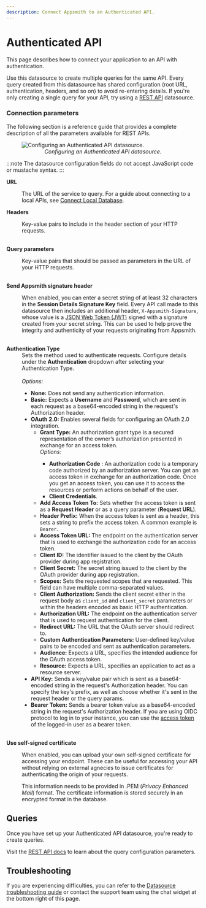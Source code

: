 ```yaml
---
description: Connect Appsmith to an Authenticated API.
---
```


# Authenticated API

This page describes how to connect your application to an API with authentication.

Use this datasource to create multiple queries for the same API. Every query created from this datasource has shared configuration (root URL, authentication, headers, and so on) to avoid re-entering details. If you're only creating a single query for your API, try using a [REST API](/connect-data/reference/rest-api) datasource.

### Connection parameters

The following section is a reference guide that provides a complete description of all the parameters available for REST APIs.

<figure>
   <img src="/img/restapi-datasource-config.png" style= {{width:"100%", height:"auto"}} alt="Configuring an Authenticated API datasource."/>
   <figcaption align = "center"><i>Configuring an Authenticated API datasource.</i></figcaption>
</figure>

:::note
The datasource configuration fields do not accept JavaScript code or mustache syntax.
:::

<dl>
  <dt><b>URL</b></dt>
  <dd>

The URL of the service to query. For a guide about connecting to a local APIs, see [Connect Local Database](/connect-data/how-to-guides/how-to-work-with-local-apis-on-appsmith).

  </dd>

  <dt><b>Headers</b></dt>
  <dd>
  
Key-value pairs to include in the header section of your HTTP requests.

  </dd><br/>

  <dt><b>Query parameters</b></dt>
  <dd>
  
Key-value pairs that should be passed as parameters in the URL of your HTTP requests.

  </dd><br/>

  <dt><b>Send Appsmith signature header</b></dt>
  <dd>
  
When enabled, you can enter a secret string of at least 32 characters in the <b>Session Details Signature Key</b> field. Every API call made to this datasource then includes an additional header, <code>X-Appsmith-Signature</code>, whose value is a <a href="https://jwt.io">JSON Web Token (JWT)</a> signed with a signature created from your secret string. This can be used to help prove the integrity and authenticity of your requests originating from Appsmith.

  </dd><br/>

<dt><b>Authentication Type</b></dt>
  <dd>Sets the method used to authenticate requests. Configure details under the <b>Authentication</b> dropdown after selecting your Authentication Type.</dd><br/>
  <dd><i>Options:</i>
    <ul>
      <li><b>None:</b> Does not send any authentication information.</li>
      <li><b>Basic:</b> Expects a <b>Username</b> and <b>Password</b>, which are sent in each request as a base64-encoded string in the request's Authorization header.</li>
      <li>
        <b>OAuth 2.0:</b> Enables several fields for configuring an OAuth 2.0 integration.
        <ul>
          <li><b>Grant Type:</b> An authorization grant type is a secured representation of the owner’s authorization presented in exchange for an access token.</li>
          <i>Options:</i>
          <ul>
            <li><b>Authorization Code</b> : An authorization code is a temporary code authorized by an authorization server. You can get an access token in exchange for an authorization code. Once you get an access token, you can use it to access the resources or perform actions on behalf of the user.</li>
            <li><b>Client Credentials</b>.</li>
          </ul>
          <li><b>Add Access Token To:</b> Sets whether the access token is sent as a <b>Request Header</b> or as a query parameter (<b>Request URL</b>).</li>
          <li><b>Header Prefix:</b> When the access token is sent as a header, this sets a string to prefix the access token. A common example is <code>Bearer</code>.</li>
          <li><b>Access Token URL:</b> The endpoint on the authentication server that is used to exchange the authorization code for an access token.</li>
          <li><b>Client ID:</b> The identifier issued to the client by the OAuth provider during app registration.</li>
          <li><b>Client Secret:</b> The secret string issued to the client by the OAuth provider during app registration.</li>
          <li><b>Scopes:</b> Sets the requested scopes that are requested. This field can have multiple comma-separated values.</li>
          <li><b>Client Authorization:</b> Sends the client secret either in the request body as <code>client_id</code> and <code>client_secret</code> parameters or within the headers encoded as basic HTTP authentication.</li>
          <li><b>Authorization URL:</b> The endpoint on the authentication server that is used to request authentication for the client.</li>
          <li><b>Redirect URL:</b> The URL that the OAuth server should redirect to.</li>
          <li><b>Custom Authentication Parameters:</b> User-defined key/value pairs to be encoded and sent as authentication parameters.</li>
          <li><b>Audience:</b> Expects a URL, specifies the intended audience for the OAuth access token.</li>
          <li><b>Resource:</b> Expects a URL, specifies an application to act as a resource server.</li>
        </ul>
      </li>
      <li><b>API Key:</b> Sends a key/value pair which is sent as a base64-encoded string in the request's Authorization header. You can specify the key's prefix, as well as choose whether it's sent in the request header or the query params.</li>
      <li><b>Bearer Token:</b> Sends a bearer token value as a base64-encoded string in the request's Authorization header. If you are using OIDC protocol to log in to your instance, you can use the <a href="/getting-started/setup/instance-configuration/authentication/json-web-tokens-jwt#access-token">access token</a> of the logged-in user as a bearer token.</li>
    </ul>
  </dd><br/>

<dt><b>Use self-signed certificate</b></dt>
  <dd>
  
When enabled, you can upload your own self-signed certificate for accessing your endpoint. These can be useful for accessing your API without relying on external agnecies to issue certificates for authenticating the origin of your requests.

  </dd>
  <dd>
  
This information needs to be provided in .PEM (_Privacy Enhanced Mail_) format. The certificate information is stored securely in an encrypted format in the database.

  </dd>

</dl>

## Queries

Once you have set up your Authenticated API datasource, you're ready to create queries.

Visit the [REST API docs](/connect-data/reference/rest-api) to learn about the query configuration parameters.

## Troubleshooting

If you are experiencing difficulties, you can refer to the [Datasource troubleshooting guide](/help-and-support/troubleshooting-guide/action-errors/datasource-errors) or contact the support team using the chat widget at the bottom right of this page.